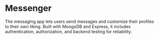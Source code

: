 # Messenger
The messaging app lets users send messages and customize their profiles to their own liking. Built with MongoDB and Express, it includes authentication, authorization, and backend testing for reliability.

